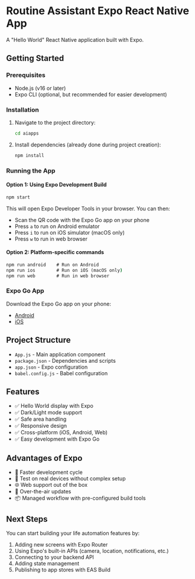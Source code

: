 # Routine Assistant Expo React Native App

A "Hello World" React Native application built with Expo.

## Getting Started

### Prerequisites

- Node.js (v16 or later)
- Expo CLI (optional, but recommended for easier development)

### Installation

1. Navigate to the project directory:

   ```cmd
   cd aiapps
   ```

2. Install dependencies (already done during project creation):
   ```cmd
   npm install
   ```

### Running the App

#### Option 1: Using Expo Development Build

```cmd
npm start
```

This will open Expo Developer Tools in your browser. You can then:

- Scan the QR code with the Expo Go app on your phone
- Press `a` to run on Android emulator
- Press `i` to run on iOS simulator (macOS only)
- Press `w` to run in web browser

#### Option 2: Platform-specific commands

```cmd
npm run android    # Run on Android
npm run ios        # Run on iOS (macOS only)
npm run web        # Run in web browser
```

### Expo Go App

Download the Expo Go app on your phone:

- [Android](https://play.google.com/store/apps/details?id=host.exp.exponent)
- [iOS](https://apps.apple.com/app/expo-go/id982107779)

## Project Structure

- `App.js` - Main application component
- `package.json` - Dependencies and scripts
- `app.json` - Expo configuration
- `babel.config.js` - Babel configuration

## Features

- ✅ Hello World display with Expo
- ✅ Dark/Light mode support
- ✅ Safe area handling
- ✅ Responsive design
- ✅ Cross-platform (iOS, Android, Web)
- ✅ Easy development with Expo Go

## Advantages of Expo

- 🚀 Faster development cycle
- 📱 Test on real devices without complex setup
- 🌐 Web support out of the box
- 🔧 Over-the-air updates
- 📦 Managed workflow with pre-configured build tools

## Next Steps

You can start building your life automation features by:

1. Adding new screens with Expo Router
2. Using Expo's built-in APIs (camera, location, notifications, etc.)
3. Connecting to your backend API
4. Adding state management
5. Publishing to app stores with EAS Build
